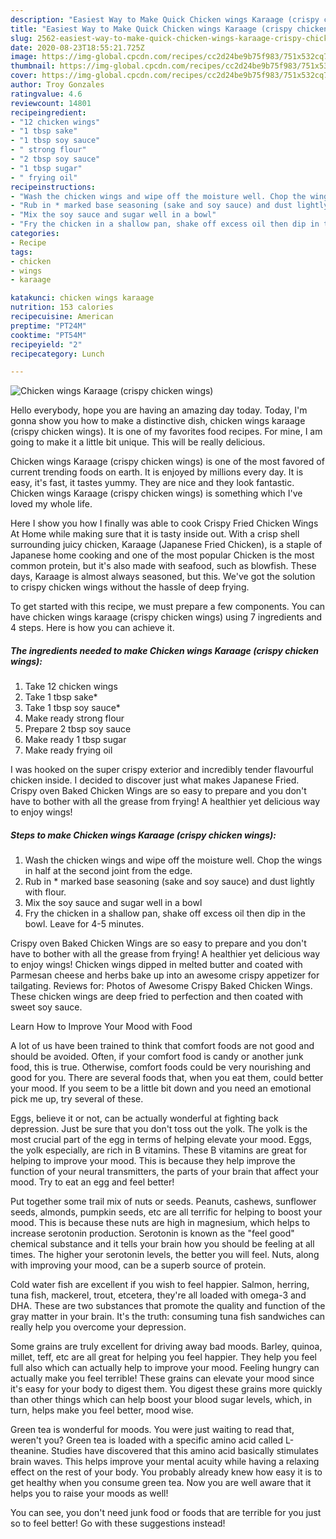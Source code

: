 ```yaml
---
description: "Easiest Way to Make Quick Chicken wings Karaage (crispy chicken wings)"
title: "Easiest Way to Make Quick Chicken wings Karaage (crispy chicken wings)"
slug: 2562-easiest-way-to-make-quick-chicken-wings-karaage-crispy-chicken-wings
date: 2020-08-23T18:55:21.725Z
image: https://img-global.cpcdn.com/recipes/cc2d24be9b75f983/751x532cq70/chicken-wings-karaage-crispy-chicken-wings-recipe-main-photo.jpg
thumbnail: https://img-global.cpcdn.com/recipes/cc2d24be9b75f983/751x532cq70/chicken-wings-karaage-crispy-chicken-wings-recipe-main-photo.jpg
cover: https://img-global.cpcdn.com/recipes/cc2d24be9b75f983/751x532cq70/chicken-wings-karaage-crispy-chicken-wings-recipe-main-photo.jpg
author: Troy Gonzales
ratingvalue: 4.6
reviewcount: 14801
recipeingredient:
- "12 chicken wings"
- "1 tbsp sake"
- "1 tbsp soy sauce"
- " strong flour"
- "2 tbsp soy sauce"
- "1 tbsp sugar"
- " frying oil"
recipeinstructions:
- "Wash the chicken wings and wipe off the moisture well. Chop the wings in half at the second joint from the edge."
- "Rub in * marked base seasoning (sake and soy sauce) and dust lightly with flour."
- "Mix the soy sauce and sugar well in a bowl"
- "Fry the chicken in a shallow pan, shake off excess oil then dip in the bowl. Leave for 4-5 minutes."
categories:
- Recipe
tags:
- chicken
- wings
- karaage

katakunci: chicken wings karaage 
nutrition: 153 calories
recipecuisine: American
preptime: "PT24M"
cooktime: "PT54M"
recipeyield: "2"
recipecategory: Lunch

---
```



![Chicken wings Karaage (crispy chicken wings)](https://img-global.cpcdn.com/recipes/cc2d24be9b75f983/751x532cq70/chicken-wings-karaage-crispy-chicken-wings-recipe-main-photo.jpg)

Hello everybody, hope you are having an amazing day today. Today, I'm gonna show you how to make a distinctive dish, chicken wings karaage (crispy chicken wings). It is one of my favorites food recipes. For mine, I am going to make it a little bit unique. This will be really delicious.

Chicken wings Karaage (crispy chicken wings) is one of the most favored of current trending foods on earth. It is enjoyed by millions every day. It is easy, it's fast, it tastes yummy. They are nice and they look fantastic. Chicken wings Karaage (crispy chicken wings) is something which I've loved my whole life.

Here I show you how I finally was able to cook Crispy Fried Chicken Wings At Home while making sure that it is tasty inside out. With a crisp shell surrounding juicy chicken, Karaage (Japanese Fried Chicken), is a staple of Japanese home cooking and one of the most popular Chicken is the most common protein, but it&#39;s also made with seafood, such as blowfish. These days, Karaage is almost always seasoned, but this. We&#39;ve got the solution to crispy chicken wings without the hassle of deep frying.


To get started with this recipe, we must prepare a few components. You can have chicken wings karaage (crispy chicken wings) using 7 ingredients and 4 steps. Here is how you can achieve it.

<!--inarticleads1-->

##### The ingredients needed to make Chicken wings Karaage (crispy chicken wings):

1. Take 12 chicken wings
1. Take 1 tbsp sake*
1. Take 1 tbsp soy sauce*
1. Make ready  strong flour
1. Prepare 2 tbsp soy sauce
1. Make ready 1 tbsp sugar
1. Make ready  frying oil


I was hooked on the super crispy exterior and incredibly tender flavourful chicken inside. I decided to discover just what makes Japanese Fried. Crispy oven Baked Chicken Wings are so easy to prepare and you don&#39;t have to bother with all the grease from frying! A healthier yet delicious way to enjoy wings! 

<!--inarticleads2-->

##### Steps to make Chicken wings Karaage (crispy chicken wings):

1. Wash the chicken wings and wipe off the moisture well. Chop the wings in half at the second joint from the edge.
1. Rub in * marked base seasoning (sake and soy sauce) and dust lightly with flour.
1. Mix the soy sauce and sugar well in a bowl
1. Fry the chicken in a shallow pan, shake off excess oil then dip in the bowl. Leave for 4-5 minutes.


Crispy oven Baked Chicken Wings are so easy to prepare and you don&#39;t have to bother with all the grease from frying! A healthier yet delicious way to enjoy wings! Chicken wings dipped in melted butter and coated with Parmesan cheese and herbs bake up into an awesome crispy appetizer for tailgating. Reviews for: Photos of Awesome Crispy Baked Chicken Wings. These chicken wings are deep fried to perfection and then coated with sweet soy sauce. 

Learn How to Improve Your Mood with Food


A lot of us have been trained to think that comfort foods are not good and should be avoided. Often, if your comfort food is candy or another junk food, this is true. Otherwise, comfort foods could be very nourishing and good for you. There are several foods that, when you eat them, could better your mood. If you seem to be a little bit down and you need an emotional pick me up, try several of these.

Eggs, believe it or not, can be actually wonderful at fighting back depression. Just be sure that you don't toss out the yolk. The yolk is the most crucial part of the egg in terms of helping elevate your mood. Eggs, the yolk especially, are rich in B vitamins. These B vitamins are great for helping to improve your mood. This is because they help improve the function of your neural transmitters, the parts of your brain that affect your mood. Try to eat an egg and feel better!

Put together some trail mix of nuts or seeds. Peanuts, cashews, sunflower seeds, almonds, pumpkin seeds, etc are all terrific for helping to boost your mood. This is because these nuts are high in magnesium, which helps to increase serotonin production. Serotonin is known as the "feel good" chemical substance and it tells your brain how you should be feeling at all times. The higher your serotonin levels, the better you will feel. Nuts, along with improving your mood, can be a superb source of protein.

Cold water fish are excellent if you wish to feel happier. Salmon, herring, tuna fish, mackerel, trout, etcetera, they're all loaded with omega-3 and DHA. These are two substances that promote the quality and function of the gray matter in your brain. It's the truth: consuming tuna fish sandwiches can really help you overcome your depression. 

Some grains are truly excellent for driving away bad moods. Barley, quinoa, millet, teff, etc are all great for helping you feel happier. They help you feel full also which can actually help to improve your mood. Feeling hungry can actually make you feel terrible! These grains can elevate your mood since it's easy for your body to digest them. You digest these grains more quickly than other things which can help boost your blood sugar levels, which, in turn, helps make you feel better, mood wise.

Green tea is wonderful for moods. You were just waiting to read that, weren't you? Green tea is loaded with a specific amino acid called L-theanine. Studies have discovered that this amino acid basically stimulates brain waves. This helps improve your mental acuity while having a relaxing effect on the rest of your body. You probably already knew how easy it is to get healthy when you consume green tea. Now you are well aware that it helps you to raise your moods as well!

You can see, you don't need junk food or foods that are terrible for you just so to feel better! Go  with  these suggestions  instead!

